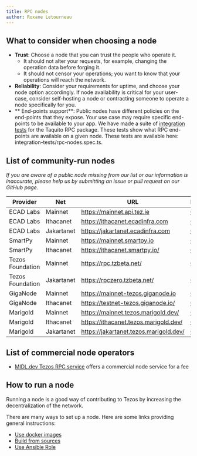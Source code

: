 ```yaml
---
title: RPC nodes
author: Roxane Letourneau
---
```


## What to consider when choosing a node

- **Trust**: Choose a node that you can trust the people who operate it.
    - It should not alter your requests, for example, changing the operation data before forging it.
    - It should not censor your operations; you want to know that your operations will reach the network.
- **Reliability**: Consider your requirements for uptime, and choose your node option accordingly. If node availability is critical for your user-case,  consider self-hosting a node or contracting someone to operate a node specifically for you.
- ** End-points support**: Public nodes have different policies on the end-points that they expose. Your use case may require specific end-points to be available to your app. We have made a suite of [integration tests](rpc_nodes_integration_test.md) for the Taquito RPC package. These tests show what RPC end-points are available on a given node. These tests are available here: integration-tests/rpc-nodes.spec.ts.

## List of community-run nodes

*If you are aware of a public node missing from our list or our information is inaccurate, please help us by submitting an issue or pull request on our GitHub page.*

| Provider         | Net         | URL                                | Header      |  
|------------------|-------------|------------------------------------|-------|
| ECAD Labs        | Mainnet     | https://mainnet.api.tez.ie         | [Check](https://mainnet.api.tez.ie/chains/main/blocks/head/header)      |
| ECAD Labs        | Ithacanet   | https://ithacanet.ecadinfra.com    | [Check](https://ithacanet.ecadinfra.com/chains/main/blocks/head/header)      |
| ECAD Labs        | Jakartanet  | https://jakartanet.ecadinfra.com   | [Check](https://jakartanet.ecadinfra.com/chains/main/blocks/head/header)      |
| SmartPy          | Mainnet     | https://mainnet.smartpy.io         |  [Check](https://mainnet.smartpy.io/chains/main/blocks/head/header)     |
| SmartPy          | Ithacanet   | https://ithacanet.smartpy.io/      | [Check](https://ithacanet.smartpy.io/chains/main/blocks/head/header)    |
| Tezos Foundation | Mainnet     | https://rpc.tzbeta.net/            | [Check](https://rpc.tzbeta.net/chains/main/blocks/head/header)      |
| Tezos Foundation | Jakartanet  | https://rpczero.tzbeta.net/        | [Check](https://rpczero.tzbeta.net/chains/main/blocks/head/header)      |
| GigaNode         | Mainnet     | https://mainnet-tezos.giganode.io  |  [Check](https://mainnet-tezos.giganode.io/chains/main/blocks/head/header)     |
| GigaNode         | Ithacanet   | https://testnet-tezos.giganode.io/ | [Check](https://testnet-tezos.giganode.io/chains/main/blocks/head/header)      |
| Marigold         | Mainnet     | https://mainnet.tezos.marigold.dev/    | [Check](https://mainnet.tezos.marigold.dev/chains/main/blocks/head/header)     |
| Marigold         | Ithacanet   | https://ithacanet.tezos.marigold.dev/  | [Check](https://ithacanet.tezos.marigold.dev/chains/main/blocks/head/header)   |
| Marigold         | Jakartanet  | https://jakartanet.tezos.marigold.dev/ | [Check](https://jakartanet.tezos.marigold.dev/chains/main/blocks/head/header)  |

## List of commercial node operators

* [MIDL.dev Tezos RPC service](https://midl.dev/tezos-rpc) offers a commercial node service for a fee

## How to run a node

Running a node is a good way of contributing to Tezos by increasing the decentralization of the network.

There are many ways to set up a node. Here are some links providing general instructions:

- [Use docker images](https://tezos.gitlab.io/introduction/howtoget.html#docker-images)
- [Build from sources](https://tezos.gitlab.io/introduction/howtoget.html#docker-images)
- [Use Ansible Role](https://github.com/ecadlabs/ansible-role-tezos-node/blob/master/README.md)


